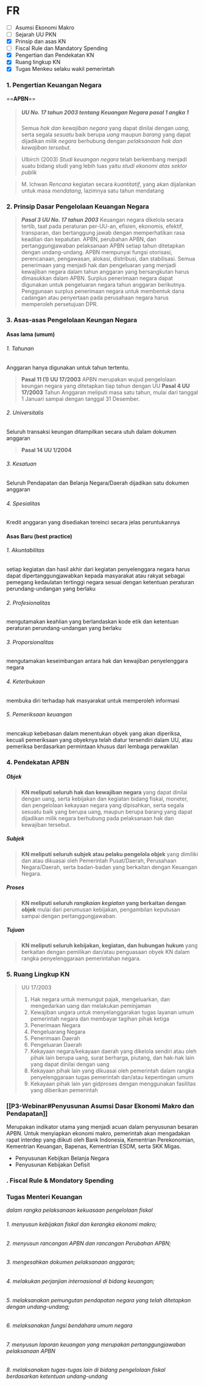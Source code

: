 # FR
- [ ] Asumsi Ekonomi Makro
- [ ] Sejarah UU PKN
- [x] Prinsip dan asas KN
- [ ] Fiscal Rule dan Mandatory Spending
- [x] Pengertian dan Pendekatan KN
- [x] Ruang lingkup KN
- [x] Tugas Menkeu selaku wakil pemerintah

### 1. Pengertian Keuangan Negara
==**APBN**==
> ##### UU No. 17 tahun 2003 *tentang Keuangan Negara* pasal 1 angka 1 
> Semua *hak dan kewajiban negara* yang dapat dinilai dengan *uang*, serta segala *sesuatu* baik berupa *uang* maupun *barang* yang dapat dijadikan *milik negara* berhubung dengan *pelaksanaan hak dan kewajiban tersebut.*

> Ulbirch (2003)
> *Studi keuangan negara* telah berkembang menjadi suatu bidang studi yang lebih luas yaitu *studi ekonomi atas sektor publik*

> M. Ichwan
> *Rencana* kegiatan secara *kuantitatif*, yang akan dijalankan untuk masa *mendatang*, lazimnya satu tahun mendatang

### 2. Prinsip Dasar Pengelolaan Keuangan Negara
> ***Pasal 3 UU No. 17 tahun 2003***
> Keuangan negara dikelola secara tertib, taat pada peraturan per-UU-an, efisien, ekonomis, efektif, transparan, dan bertanggung jawab dengan memperhatikan rasa keadilan dan kepatutan.
> APBN, perubahan APBN, dan pertanggungjawaban pelaksanaan APBN setiap tahun ditetapkan dengan undang-undang.
> APBN mempunyai fungsi otorisasi, perencanaan, pengawasan, alokasi, distribusi, dan stabilisasi.
> Semua penerimaan yang menjadi hak dan pengeluaran yang menjadi kewajiban negara dalam tahun anggaran yang bersangkutan harus dimasukkan dalam APBN.
> Surplus penerimaan negara dapat digunakan untuk pengeluaran negara tahun anggaran berikutnya.
> Penggunaan surplus penerimaan negara untuk membentuk dana cadangan atau penyertaan pada perusahaan negara harus memperoleh persetujuan DPR.

### 3. Asas-asas Pengelolaan Keungan Negara
#### Asas lama (umum)
###### 1. Tahunan
Anggaran hanya digunakan untuk tahun tertentu.
> **Pasal 11 (1) UU 17/2003**
> APBN merupakan wujud pengelolaan keungan negara yang ditetapkan tiap tahun dengan UU
> **Pasal 4 UU 17/2003**
> Tahun Anggaran meliputi masa satu tahun, mulai dari tanggal 1 Januari sampai dengan tanggal 31 Desember.
###### 2. Universitalis
Seluruh transaksi keungan ditampilkan secara utuh dalam dokumen anggaran
> **Pasal 14 UU 1/2004**
###### 3. Kesatuan
Seluruh Pendapatan dan Belanja Negara/Daerah dijadikan satu dokumen anggaran
###### 4. Spesialitas
Kredit anggaran yang disediakan tereinci secara jelas peruntukannya

#### Asas Baru (best practice)
###### 1. Akuntabilitas
setiap kegiatan dan hasil akhir dari kegiatan penyelenggara negara harus dapat dipertanggungjawabkan kepada masyarakat atau rakyat sebagai pemegang kedaulatan tertinggi negara sesuai dengan ketentuan peraturan perundang-undangan yang berlaku
###### 2. Profesionalitas
mengutamakan keahlian yang berlandaskan kode etik dan ketentuan peraturan perundang-undangan yang berlaku
###### 3. Proporsionalitas
mengutamakan keseimbangan antara hak dan kewajiban penyelenggara negara
###### 4. Keterbukaan
membuka diri terhadap hak masyarakat untuk memperoleh informasi
###### 5. Pemeriksaan keuangan
mencakup kebebasan dalam menentukan obyek yang akan diperiksa, kecuali pemeriksaan yang obyeknya telah diatur tersendiri dalam UU, atau pemeriksa berdasarkan permintaan khusus dari lembaga perwakilan



### 4. Pendekatan APBN
##### Objek
> **KN meliputi seluruh hak dan kewajiban negara**
> yang dapat dinilai dengan uang, serta kebijakan dan kegiatan bidang fiskal, moneter, dan pengelolaan kekayaan negara yang dipisahkan, serta segala sesuatu baik yang berupa uang, maupun berupa barang yang dapat dijadikan milik negara  berhubung pada pelaksanaan hak dan kewajiban tersebut.
##### Subjek
> **KN meliputi seluruh subjek atau pelaku pengelola objek**
> yang dimiliki dan atau dikuasai oleh Pemerintah Pusat/Daerah, Perusahaan Negara/Daerah, serta badan-badan yang berkaitan dengan Keuangan Negara.
##### Proses
> **KN meliputi seluruh *rangkaian kegiatan* yang berkaitan dengan objek**
> mulai dari perumusan kebijakan, pengambilan keputusan sampai dengan pertanggungjawaban.

##### Tujuan 
> **KN meliputi seluruh kebijakan, kegiatan, dan hubungan hukum**
> yang berkaitan dengan pemilikan dan/atau penguasaan obyek KN dalam rangka penyelenggaraan pemerintahan negara.


### 5. Ruang Lingkup KN
> UU 17/2003
> 1. Hak negara untuk memungut pajak, mengeluarkan, dan mengedarkan uang dan melakukan peminjaman
> 2. Kewajiban ungara untuk menyelanggarakan tugas layanan umum pemerintah negara dan membayar tagihan pihak ketiga
> 3. Penerimaan Negara
> 4. Pengeluarang Negara
> 5. Penerimaan Daerah
> 6. Pengeluaran Daerah
> 7. Kekayaan negara/kekayaan daerah yang dikelola sendiri atau oleh pihak lain berupa uang, surat berharga, piutang, dan hak-hak lain yang dapat dinilai dengan uang
> 8. Kekayaan pihak lain yang dikuasai oleh pemerintah dalam rangka penyelenggaraan tugas pemerintah dan/atau kepentingan umum
> 9. Kekayaan pihak lain yan gidproses dengan menggunakan fasilitas yang diberikan pemerintah


### [[P3-Webinar#Penyusunan Asumsi Dasar Ekonomi Makro dan Pendapatan]]
Merupakan indikator utama yang menjadi acuan dalam penyusunan besaran APBN. Untuk menyiapkan ekonomi makro, pemerintah akan mengadakan rapat interdep yang diikuti oleh Bank Indonesia, Kementrian Perekonomian, Kementrian Keuangan, Bapenas, Kementrian ESDM, serta SKK Migas.
- Penyusunan Kebijkan Belanja Negara
- Penyusunan Kebijakan Defisit


### . Fiscal Rule & Mondatory Spending

### Tugas Menteri Keuangan
*dalam rangka pelaksanaan kekuasaan pengelolaan fiskal*
###### 1. menyusun kebijakan fiskal dan kerangka ekonomi makro;
###### 2. menyusun rancangan APBN dan rancangan Perubahan APBN;
###### 3. mengesahkan dokumen pelaksanaan anggaran;
###### 4. melakukan perjanjian internasional di bidang keuangan;
###### 5. melaksanakan pemungutan pendapatan negara yang telah ditetapkan dengan undang-undang;
###### 6. melaksanakan fungsi bendahara umum negara
###### 7. menyusun laporan keuangan yang merupakan pertanggungjawaban pelaksanaan APBN
###### 8. melaksanakan tugas-tugas lain di bidang pengelolaan fiskal berdasarkan ketentuan undang-undang



